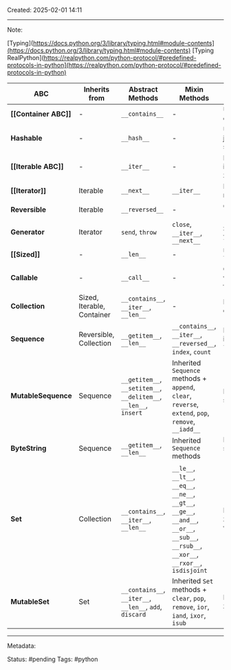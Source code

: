 Created: 2025-02-01 14:11

---
Note:

[Typing](https://docs.python.org/3/library/typing.html#module-contents](https://docs.python.org/3/library/typing.html#module-contents)
[Typing RealPython](https://realpython.com/python-protocol/#predefined-protocols-in-python](https://realpython.com/python-protocol/#predefined-protocols-in-python)

| ABC                   | Inherits from              | Abstract Methods                                                 | Mixin Methods                                                                                                                               | Istotne rzeczy o protokole                 |
| --------------------- | -------------------------- | ---------------------------------------------------------------- | ------------------------------------------------------------------------------------------------------------------------------------------- | ------------------------------------------ |
| **[[Container ABC]]** | -                          | `__contains__`                                                   | -                                                                                                                                           | Umożliwia operator `in`                    |
| **Hashable**          | -                          | `__hash__`                                                       | -                                                                                                                                           | Umożliwia użycie jako klucz w słownikach   |
| **[[Iterable ABC]]**  | -                          | `__iter__`                                                       | -                                                                                                                                           | Definiuje iterowalność, zwraca iterator    |
| **[[Iterator]]**      | Iterable                   | `__next__`                                                       | `__iter__`                                                                                                                                  | Iterowalny obiekt z metodą `__next__`      |
| **Reversible**        | Iterable                   | `__reversed__`                                                   | -                                                                                                                                           | Obsługuje `reversed(obj)`                  |
| **Generator**         | Iterator                   | `send`, `throw`                                                  | `close`, `__iter__`, `__next__`                                                                                                             | Specjalny iterator z `yield`               |
| **[[Sized]]**         | -                          | `__len__`                                                        | -                                                                                                                                           | Umożliwia użycie `len(obj)`                |
| **Callable**          | -                          | `__call__`                                                       | -                                                                                                                                           | Obiekt można wywołać jak funkcję           |
| **Collection**        | Sized, Iterable, Container | `__contains__`, `__iter__`, `__len__`                            | -                                                                                                                                           | Bazowy interfejs dla kolekcji              |
| **Sequence**          | Reversible, Collection     | `__getitem__`, `__len__`                                         | `__contains__`, `__iter__`, `__reversed__`, `index`, `count`                                                                                | Kolekcja indeksowana, np. `list`, `tuple`  |
| **MutableSequence**   | Sequence                   | `__getitem__`, `__setitem__`, `__delitem__`, `__len__`, `insert` | Inherited `Sequence` methods + `append`, `clear`, `reverse`, `extend`, `pop`, `remove`, `__iadd__`                                          | Modyfikowalna sekwencja jak `list`         |
| **ByteString**        | Sequence                   | `__getitem__`, `__len__`                                         | Inherited `Sequence` methods                                                                                                                | Immutable sekwencja bajtów (`bytes`)       |
| **Set**               | Collection                 | `__contains__`, `__iter__`, `__len__`                            | `__le__`, `__lt__`, `__eq__`, `__ne__`, `__gt__`, `__ge__`, `__and__`, `__or__`, `__sub__`, `__rsub__`, `__xor__`, `__rxor__`, `isdisjoint` | Nieuporządkowany zbiór unikalnych wartości |
| **MutableSet**        | Set                        | `__contains__`, `__iter__`, `__len__`, `add`, `discard`          | Inherited `Set` methods + `clear`, `pop`, `remove`, `ior`, `iand`, `ixor`, `isub`                                                           | Modyfikowalny zbiór jak `set`              |

---
Metadata:

Status: #pending
Tags: #python